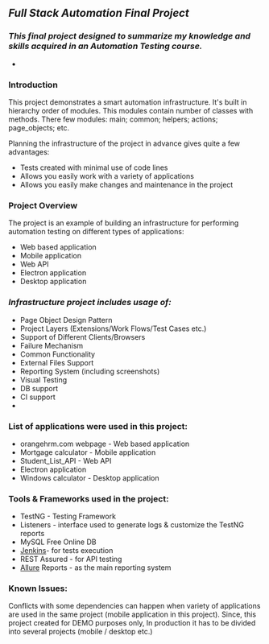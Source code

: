 ## *Full Stack Automation Final Project*


### *This final project designed to summarize my knowledge and skills acquired in an Automation Testing course.*
*
### Introduction
This project demonstrates a smart automation infrastructure. It's built in hierarchy order of modules. This modules contain number of classes with methods.
There few modules: main; common; helpers; actions; page_objects; etc.

Planning the infrastructure of the project in advance gives quite a few advantages:
* Tests created with minimal use of code lines
* Allows you easily work with a variety of applications
* Allows you easily make changes and maintenance in the project


### Project Overview
The project is an example of building an infrastructure for performing automation testing on different types of applications:
* Web based application
* Mobile application
* Web API
* Electron application
* Desktop application

### *Infrastructure project includes usage of:*
* Page Object Design Pattern
* Project Layers (Extensions/Work Flows/Test Cases etc.)
* Support of Different Clients/Browsers
* Failure Mechanism
* Common Functionality
* External Files Support
* Reporting System (including screenshots)
* Visual Testing
* DB support
* CI support  
*
### List of applications were used in this project:
* orangehrm.com webpage - Web based application
* Mortgage calculator - Mobile application
* Student_List_API - Web API
* Electron application
* Windows calculator - Desktop application

### Tools & Frameworks used in the project:
* TestNG - Testing Framework
* Listeners - interface used to generate logs & customize the TestNG reports
* MySQL Free Online DB 
* [Jenkins](https://www.jenkins.io/)- for tests execution
* REST Assured - for API testing
* [Allure](http://allure.qatools.ru/) Reports - as the main reporting system

### Known Issues:
Conflicts with some dependencies can happen when variety of applications are used in the same project (mobile application in this project). 
Since, this project created for DEMO purposes only, In production it has to be divided into several projects (mobile / desktop etc.)